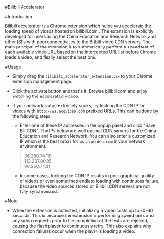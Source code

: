 #Bilibili Accelerator

#Introduction

Bilibili accelerator is a Chrome extension which helps you accelerate the loading speed of videos hosted on bilibili.com . The extension is explicitly developed for users using the China Education and Research Network and other ISPs with poor connectivities to the Bilibili video CDN servers. The main principal of the extension is to automatically perform a speed test of each available video URL based on the intercepted URL list before Chrome loads a video, and finally select the best one.

#Usage

* Simply drag the ```bilibili_accelerator_extension.crx``` to your Chrome extension management page.

* Click the activate button and that's it. Browse bilibili.com and enjoy watching the accelerated videos.

* If your network status extremely sucks, try locking the CDN IP for videos with ```http://ws.acgvideo.com``` prefixed URLs. This can be done by the following steps:

	- Enter one of these IP addresses in the popup panel and click "Save Bili CDN". The IPs below are well optimal CDN servers for the China Education and Research Network. You can also enter a customized IP which is the best proxy for ```ws.acgvideo.com``` in your network environment.

	> 36.250.74.110  
	> 113.207.80.35  
	> 36.250.74.21

	- In some cases, locking the CDN IP results in poor graphical quality of videos or even sometimes endless loading with continuous failure, because the video sources stored on Bilibili CDN servers are not fully synchronized.

#Note

* When the extension is activated, initializing a video costs up to 30-60 seconds. This is because the extension is performing speed tests and any video requests prior to the completion of the tests are rejected, causing the flash player to continuously retry. This also explains why connection failures occur when the player is loading a video.
